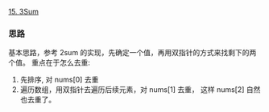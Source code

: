 [15. 3Sum](https://leetcode.com/problems/3sum/)

### 思路
基本思路，参考 2sum 的实现，先确定一个值，再用双指针的方式来找剩下的两个值。
重点在于怎么去重:
1. 先排序, 对 nums[0] 去重 
2. 遍历数组，用双指针去遍历后续元素，对 nums[1] 去重， 这样 nums[2] 自然也去重了。